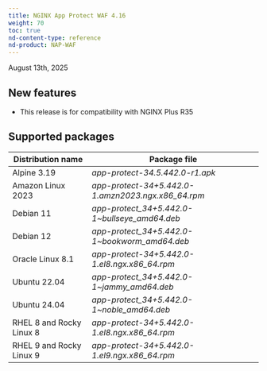 ```yaml
---
title: NGINX App Protect WAF 4.16
weight: 70
toc: true
nd-content-type: reference
nd-product: NAP-WAF
---
```


August 13th, 2025

## New features

- This release is for compatibility with NGINX Plus R35

## Supported packages

| Distribution name        | Package file                                       |
|--------------------------|----------------------------------------------------|
| Alpine 3.19              | _app-protect-34.5.442.0-r1.apk_                    |
| Amazon Linux 2023        | _app-protect-34+5.442.0-1.amzn2023.ngx.x86_64.rpm_ |
| Debian 11                | _app-protect_34+5.442.0-1\~bullseye_amd64.deb_     |
| Debian 12                | _app-protect_34+5.442.0-1\~bookworm_amd64.deb_     |
| Oracle Linux 8.1         | _app-protect-34+5.442.0-1.el8.ngx.x86_64.rpm_      |
| Ubuntu 22.04             | _app-protect_34+5.442.0-1\~jammy_amd64.deb_        |
| Ubuntu 24.04             | _app-protect_34+5.442.0-1\~noble_amd64.deb_        |
| RHEL 8 and Rocky Linux 8 | _app-protect-34+5.442.0-1.el8.ngx.x86_64.rpm_      |
| RHEL 9 and Rocky Linux 9 | _app-protect-34+5.442.0-1.el9.ngx.x86_64.rpm_      |
